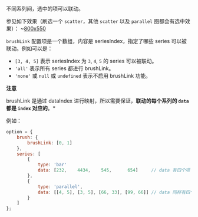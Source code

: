 不同系列间，选中的项可以联动。

参见如下效果（刷选一个 `scatter`，其他 `scatter` 以及 `parallel` 图都会有选中效果）：
~[800x550](${galleryViewPath}scatter-matrix&edit=1&reset=1)

`brushLink` 配置项是一个数组，内容是 seriesIndex，指定了哪些 series 可以被联动。例如可以是：

+ `[3, 4, 5]` 表示 seriesIndex 为 `3`, `4`, `5` 的 series 可以被联动。
+ `'all'` 表示所有 series 都进行 brushLink。
+ `'none'` 或 `null` 或 `undefined` 表示不启用 brushLink 功能。

**注意**

brushLink 是通过 dataIndex 进行映射，所以需要保证，**联动的每个系列的 `data` 都是 `index` 对应的**。*

例如：
```javascript
option = {
    brush: {
        brushLink: [0, 1]
    },
    series: [
        {
            type: 'bar'
            data: [232,    4434,    545,      654]     // data 有四个项
        },
        {
            type: 'parallel',
            data: [[4, 5], [3, 5], [66, 33], [99, 66]] // data 同样有四个项，两个系列的 data 是对应的。
        }
    ]
};
```
